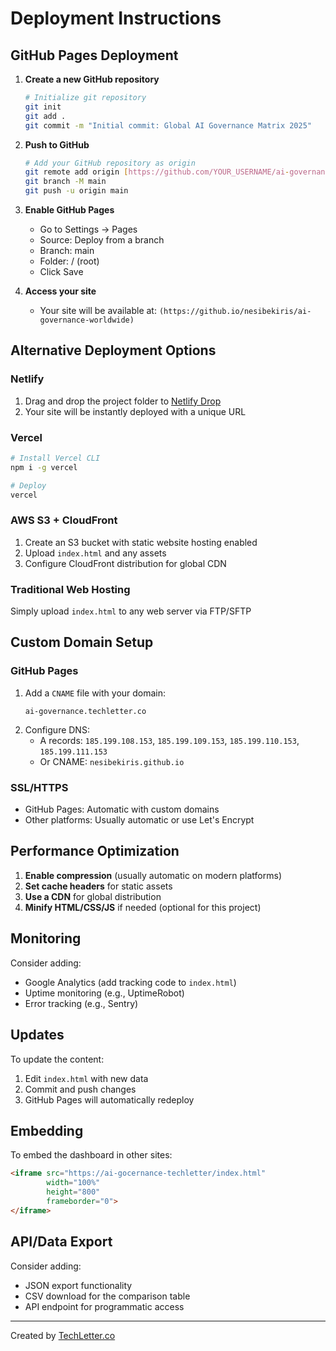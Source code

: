 # Deployment Instructions

## GitHub Pages Deployment

1. **Create a new GitHub repository**
   ```bash
   # Initialize git repository
   git init
   git add .
   git commit -m "Initial commit: Global AI Governance Matrix 2025"
   ```

2. **Push to GitHub**
   ```bash
   # Add your GitHub repository as origin
   git remote add origin [https://github.com/YOUR_USERNAME/ai-governance-matrix.git](https://github.io/nesibekiris/ai-governance-worldwide)
   git branch -M main
   git push -u origin main
   ```

3. **Enable GitHub Pages**
   - Go to Settings → Pages
   - Source: Deploy from a branch
   - Branch: main
   - Folder: / (root)
   - Click Save

4. **Access your site**
   - Your site will be available at: `(https://github.io/nesibekiris/ai-governance-worldwide)`

## Alternative Deployment Options

### Netlify
1. Drag and drop the project folder to [Netlify Drop](https://app.netlify.com/drop)
2. Your site will be instantly deployed with a unique URL

### Vercel
```bash
# Install Vercel CLI
npm i -g vercel

# Deploy
vercel
```

### AWS S3 + CloudFront
1. Create an S3 bucket with static website hosting enabled
2. Upload `index.html` and any assets
3. Configure CloudFront distribution for global CDN

### Traditional Web Hosting
Simply upload `index.html` to any web server via FTP/SFTP

## Custom Domain Setup

### GitHub Pages
1. Add a `CNAME` file with your domain:
   ```
   ai-governance.techletter.co
   ```
2. Configure DNS:
   - A records: `185.199.108.153`, `185.199.109.153`, `185.199.110.153`, `185.199.111.153`
   - Or CNAME: `nesibekiris.github.io`

### SSL/HTTPS
- GitHub Pages: Automatic with custom domains
- Other platforms: Usually automatic or use Let's Encrypt

## Performance Optimization

1. **Enable compression** (usually automatic on modern platforms)
2. **Set cache headers** for static assets
3. **Use a CDN** for global distribution
4. **Minify HTML/CSS/JS** if needed (optional for this project)

## Monitoring

Consider adding:
- Google Analytics (add tracking code to `index.html`)
- Uptime monitoring (e.g., UptimeRobot)
- Error tracking (e.g., Sentry)

## Updates

To update the content:
1. Edit `index.html` with new data
2. Commit and push changes
3. GitHub Pages will automatically redeploy

## Embedding

To embed the dashboard in other sites:
```html
<iframe src="https://ai-gocernance-techletter/index.html" 
        width="100%" 
        height="800" 
        frameborder="0">
</iframe>
```

## API/Data Export

Consider adding:
- JSON export functionality
- CSV download for the comparison table
- API endpoint for programmatic access

---

Created by [TechLetter.co](https://techletter.co)
